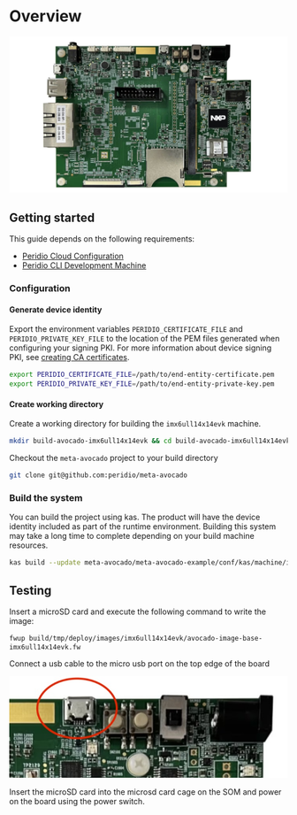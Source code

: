 # Overview

<img src="/img/integration/linux/reference-designs/imx6ullevk.jpg" />

## Getting started

This guide depends on the following requirements:

* [Peridio Cloud Configuration](/integration/linux/overview#peridio-cloud-requirements)
* [Peridio CLI Development Machine](/integration/linux/overview#development-machine-requirements)

### Configuration

#### Generate device identity

Export the environment variables `PERIDIO_CERTIFICATE_FILE` and `PERIDIO_PRIVATE_KEY_FILE` to the location of the PEM files generated when configuring your signing PKI. For more information about device signing PKI, see [creating CA certificates](/platform/guides/creating-x509-certificates-with-openssl).

```bash
export PERIDIO_CERTIFICATE_FILE=/path/to/end-entity-certificate.pem
export PERIDIO_PRIVATE_KEY_FILE=/path/to/end-entity-private-key.pem
```

#### Create working directory

Create a working directory for building the `imx6ull14x14evk` machine.

```bash
mkdir build-avocado-imx6ull14x14evk && cd build-avocado-imx6ull14x14evk
```

Checkout the `meta-avocado` project to your build directory

```bash
git clone git@github.com:peridio/meta-avocado
```

### Build the system

You can build the project using kas. The product will have the device identity included as part of the runtime environment. Building this system may take a long time to complete depending on your build machine resources.

```bash
kas build --update meta-avocado/meta-avocado-example/conf/kas/machine/imx6ull14x14evk.yml
```

## Testing

Insert a microSD card and execute the following command to write the image:

```shell
fwup build/tmp/deploy/images/imx6ull14x14evk/avocado-image-base-imx6ull14x14evk.fw
```

Connect a usb cable to the micro usb port on the top edge of the board

<img src="/img/integration/linux/reference-designs/imx6ullevk-console.jpg" />

Insert the microSD card into the microsd card cage on the SOM and power on the board using the power switch.
